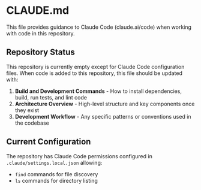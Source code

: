 # CLAUDE.md

This file provides guidance to Claude Code (claude.ai/code) when working with code in this repository.

## Repository Status

This repository is currently empty except for Claude Code configuration files. When code is added to this repository, this file should be updated with:

1. **Build and Development Commands** - How to install dependencies, build, run tests, and lint code
2. **Architecture Overview** - High-level structure and key components once they exist
3. **Development Workflow** - Any specific patterns or conventions used in the codebase

## Current Configuration

The repository has Claude Code permissions configured in `.claude/settings.local.json` allowing:
- `find` commands for file discovery
- `ls` commands for directory listing
